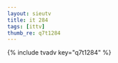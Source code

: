 ```yaml
--- 
layout: sieutv
title: it 284
tags: [ittv]
thumb_re: q7t1284
---
```

{% include tvadv key="q7t1284" %} 
